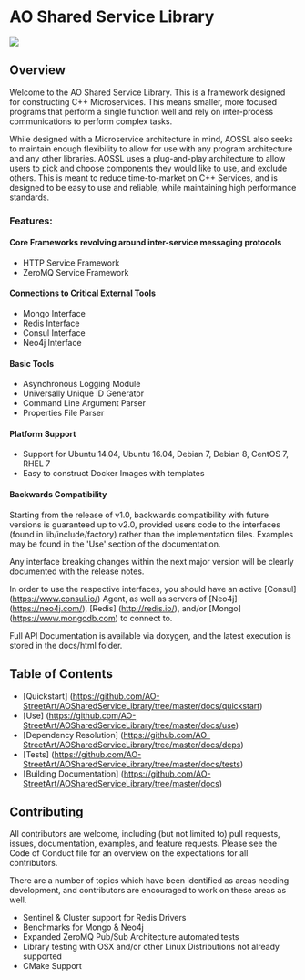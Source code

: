 # AO Shared Service Library

![](https://travis-ci.org/AO-StreetArt/AOSharedServiceLibrary.svg?branch=master)

## Overview

Welcome to the AO Shared Service Library.  This is a framework designed for constructing C++ Microservices.
This means smaller, more focused programs that perform a single function well and rely on inter-process
communications to perform complex tasks.  

While designed with a Microservice architecture in mind, AOSSL also seeks to maintain enough flexibility to allow for use with any program architecture and any other libraries.  AOSSL uses a plug-and-play architecture to allow users to pick and choose components they would like to use, and exclude others.  This is meant to reduce time-to-market on C++ Services, and is designed to be easy to use and reliable, while maintaining high performance standards.

### Features:
#### Core Frameworks revolving around inter-service messaging protocols
* HTTP Service Framework
* ZeroMQ Service Framework

#### Connections to Critical External Tools

* Mongo Interface
* Redis Interface
* Consul Interface
* Neo4j Interface

#### Basic Tools
* Asynchronous Logging Module
* Universally Unique ID Generator
* Command Line Argument Parser
* Properties File Parser

#### Platform Support
* Support for Ubuntu 14.04, Ubuntu 16.04, Debian 7, Debian 8, CentOS 7, RHEL 7
* Easy to construct Docker Images with templates

#### Backwards Compatibility
Starting from the release of v1.0, backwards compatibility with future versions is guaranteed up to v2.0, provided users code to the interfaces (found in lib/include/factory) rather than the implementation files.  Examples may be found in the 'Use' section of the documentation.

Any interface breaking changes within the next major version will be clearly documented with the release notes.

In order to use the respective interfaces, you should have an active [Consul] (https://www.consul.io/) Agent, as well as servers of [Neo4j] (https://neo4j.com/), [Redis] (http://redis.io/), and/or [Mongo] (https://www.mongodb.com) to connect to.

Full API Documentation is available via doxygen, and the latest execution is stored in the docs/html folder.

## Table of Contents

* [Quickstart] (https://github.com/AO-StreetArt/AOSharedServiceLibrary/tree/master/docs/quickstart)
* [Use] (https://github.com/AO-StreetArt/AOSharedServiceLibrary/tree/master/docs/use)
* [Dependency Resolution] (https://github.com/AO-StreetArt/AOSharedServiceLibrary/tree/master/docs/deps)
* [Tests] (https://github.com/AO-StreetArt/AOSharedServiceLibrary/tree/master/docs/tests)
* [Building Documentation] (https://github.com/AO-StreetArt/AOSharedServiceLibrary/tree/master/docs)

## Contributing

All contributors are welcome, including (but not limited to) pull requests, issues, documentation, examples, and feature requests.  Please see the Code of Conduct file for an overview on the expectations for all contributors.

There are a number of topics which have been identified as areas needing development, and contributors are encouraged to work on these areas as well.  

* Sentinel & Cluster support for Redis Drivers
* Benchmarks for Mongo & Neo4j
* Expanded ZeroMQ Pub/Sub Architecture automated tests
* Library testing with OSX and/or other Linux Distributions not already supported
* CMake Support
